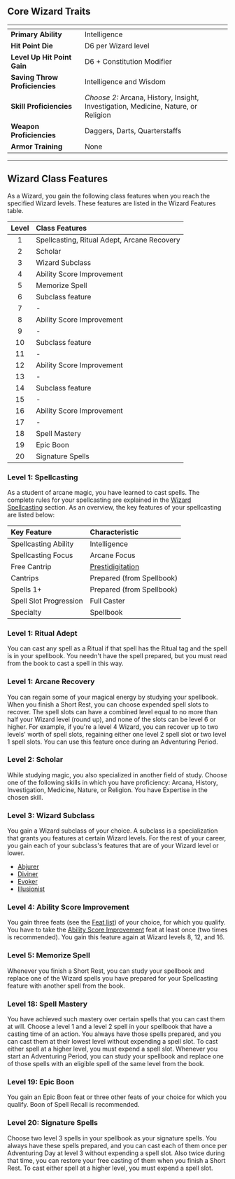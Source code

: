 ## Core Wizard Traits

| <!-- -->                       | <!-- -->                                                                           |
| :----------------------------- | :--------------------------------------------------------------------------------- |
| **Primary Ability**            | Intelligence                                                                       |
| **Hit Point Die**              | D6 per Wizard level                                                                |
| **Level Up Hit Point Gain**    | D6 + Constitution Modifier                                                         |
| **Saving Throw Proficiencies** | Intelligence and Wisdom                                                            |
| **Skill Proficiencies**        | *Choose 2:* Arcana, History, Insight, Investigation, Medicine, Nature, or Religion |
| **Weapon Proficiencies**       | Daggers, Darts, Quarterstaffs                                                                     |
| **Armor Training**             | None                                                                               |
___


## Wizard Class Features

As a Wizard, you gain the following class features when you reach the specified Wizard levels. These features are listed in the Wizard Features table.

| Level | Class Features                              |
| :---: | :------------------------------------------ |
|   1   | Spellcasting, Ritual Adept, Arcane Recovery |
|   2   | Scholar                                     |
|   3   | Wizard Subclass                             |
|   4   | Ability Score Improvement                   |
|   5   | Memorize Spell                              |
|   6   | Subclass feature                            |
|   7   | -                                           |
|   8   | Ability Score Improvement                   |
|   9   | -                                           |
|  10   | Subclass feature                            |
|  11   | -                                           |
|  12   | Ability Score Improvement                   |
|  13   | -                                           |
|  14   | Subclass feature                            |
|  15   | -                                           |
|  16   | Ability Score Improvement                   |
|  17   | -                                           |
|  18   | Spell Mastery                               |
|  19   | Epic Boon                                   |
|  20   | Signature Spells                            |



### Level 1: Spellcasting
As a student of arcane magic, you have learned to cast spells.
The complete rules for your spellcasting are explained in the [Wizard Spellcasting](https://lolindhir.github.io/PnP/rules/classes/wizard/wizard_spellcasting) section. As an overview, the key features of your spellcasting are listed below:

| Key Feature            | Characteristic              |
| :--------------------- | :-------------------------- |
| Spellcasting Ability   | Intelligence                |
| Spellcasting Focus     | Arcane Focus                |
| Free Cantrip           | [Prestidigitation](https://lolindhir.github.io/PnP/spells/Prestidigitation) |
| Cantrips               | Prepared (from Spellbook)   |
| Spells 1+              | Prepared (from Spellbook)   |
| Spell Slot Progression | Full Caster                 |
| Specialty              | Spellbook                   |



### Level 1: Ritual Adept
You can cast any spell as a Ritual if that spell has the Ritual tag and the spell is in your spellbook. You needn't have the spell prepared, but you must read from the book to cast a spell in this way.



### Level 1: Arcane Recovery
You can regain some of your magical energy by studying your spellbook. When you finish a Short Rest, you can choose expended spell slots to recover. The spell slots can have a combined level equal to no more than half your Wizard level (round up), and none of the slots can be level 6 or higher. For example, if you're a level 4 Wizard, you can recover up to two levels' worth of spell slots, regaining either one level 2 spell slot or two level 1 spell slots.
You can use this feature once during an Adventuring Period.



### Level 2: Scholar
While studying magic, you also specialized in another field of study. Choose one of the following skills in which you have proficiency: Arcana, History, Investigation, Medicine, Nature, or Religion. You have Expertise in the chosen skill.



### Level 3: Wizard Subclass
You gain a Wizard subclass of your choice. A subclass is a specialization that grants you features at certain Wizard levels. For the rest of your career, you gain each of your subclass's features that are of your Wizard level or lower.
- [Abjurer](https://lolindhir.github.io/PnP/rules/classes/wizard/abjurer)
- [Diviner](https://lolindhir.github.io/PnP/rules/classes/wizard/diviner)
- [Evoker](https://lolindhir.github.io/PnP/rules/classes/wizard/evoker)
- [Illusionist](https://lolindhir.github.io/PnP/rules/classes/wizard/illusionist)



### Level 4: Ability Score Improvement
You gain three feats (see the [Feat list](https://lolindhir.github.io/PnP/feats/Feat%2520list)) of your choice, for which you qualify. You have to take the [Ability Score Improvement](https://lolindhir.github.io/PnP/feats/Ability%2520Score%2520Improvement) feat at least once (two times is recommended).
You gain this feature again at Wizard levels 8, 12, and 16.



### Level 5: Memorize Spell
Whenever you finish a Short Rest, you can study your spellbook and replace one of the Wizard spells you have prepared for your Spellcasting feature with another spell from the book.



### Level 18: Spell Mastery
You have achieved such mastery over certain spells that you can cast them at will. Choose a level 1 and a level 2 spell in your spellbook that have a casting time of an action. You always have those spells prepared, and you can cast them at their lowest level without expending a spell slot. To cast either spell at a higher level, you must expend a spell slot.
Whenever you start an Adventuring Period, you can study your spellbook and replace one of those spells with an eligible spell of the same level from the book.



### Level 19: Epic Boon
You gain an Epic Boon feat or three other feats of your choice for which you qualify. Boon of Spell Recall is recommended.



### Level 20: Signature Spells
Choose two level 3 spells in your spellbook as your signature spells. You always have these spells prepared, and you can cast each of them once per Adventuring Day at level 3 without expending a spell slot. Also twice during that time, you can restore your free casting of them when you finish a Short Rest.
To cast either spell at a higher level, you must expend a spell slot.